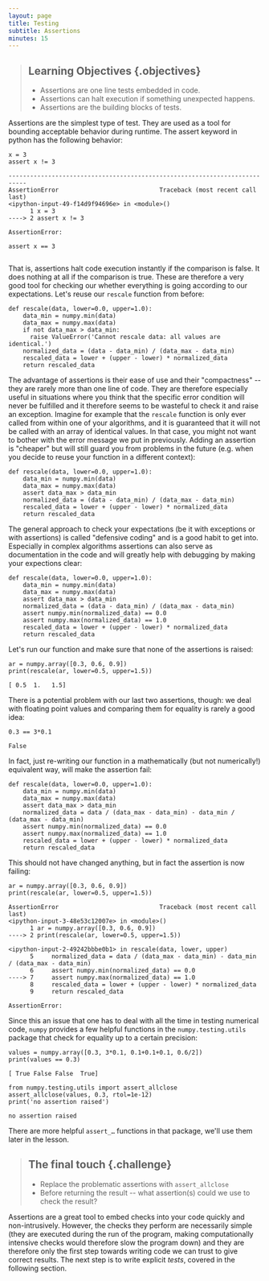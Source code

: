 ```yaml
---
layout: page
title: Testing
subtitle: Assertions
minutes: 15
---
```

> ## Learning Objectives {.objectives}
>
> *   Assertions are one line tests embedded in code.
> *   Assertions can halt execution if something unexpected happens.
> *   Assertions are the building blocks of tests.

Assertions are the simplest type of test. They are used as a tool for bounding
acceptable behavior during runtime. The assert keyword in python has the
following behavior:

~~~ {.python}
x = 3
assert x != 3
~~~
~~~ {.output}
---------------------------------------------------------------------------
AssertionError                            Traceback (most recent call last)
<ipython-input-49-f14d9f94696e> in <module>()
      1 x = 3
----> 2 assert x != 3

AssertionError:
~~~
~~~ {.python}
assert x == 3
~~~
~~~ {.output}

~~~

That is, assertions halt code execution instantly if the comparison is false.
It does nothing at all if the comparison is true. These are therefore a very
good tool for checking our whether everything is going according to our expectations. Let's reuse our `rescale` function from before:

~~~ {.python}
def rescale(data, lower=0.0, upper=1.0):
    data_min = numpy.min(data)
    data_max = numpy.max(data)
    if not data_max > data_min:
      raise ValueError('Cannot rescale data: all values are identical.')
    normalized_data = (data - data_min) / (data_max - data_min)
    rescaled_data = lower + (upper - lower) * normalized_data
    return rescaled_data
~~~

The advantage of assertions is their ease of use and their "compactness" -- they are rarely more than one
line of code. They are therefore especially useful in situations where you think that the specific error condition will never be fulfilled and it therefore seems to be wasteful to check it and raise an exception. Imagine for example that the `rescale` function is only ever called from within one of your algorithms, and it is guaranteed that it will not be called with an array of identical values. In that case, you might not want to bother with the error message we put in previously. Adding an assertion is "cheaper" but will still guard you from problems in the future (e.g. when you decide to reuse your function in a different context):

~~~ {.python}
def rescale(data, lower=0.0, upper=1.0):
    data_min = numpy.min(data)
    data_max = numpy.max(data)
    assert data_max > data_min
    normalized_data = (data - data_min) / (data_max - data_min)
    rescaled_data = lower + (upper - lower) * normalized_data
    return rescaled_data
~~~

The general approach to check your expectations (be it with exceptions or with assertions) is called "defensive coding" and is a good habit to get into. Especially in complex algorithms assertions can also serve as documentation in the code and will greatly help with debugging by making your expections clear:

~~~ {.python}
def rescale(data, lower=0.0, upper=1.0):
    data_min = numpy.min(data)
    data_max = numpy.max(data)
    assert data_max > data_min
    normalized_data = (data - data_min) / (data_max - data_min)
    assert numpy.min(normalized_data) == 0.0
    assert numpy.max(normalized_data) == 1.0
    rescaled_data = lower + (upper - lower) * normalized_data
    return rescaled_data
~~~

Let's run our function and make sure that none of the assertions is raised:

~~~ {.python}
ar = numpy.array([0.3, 0.6, 0.9])
print(rescale(ar, lower=0.5, upper=1.5))
~~~
~~~ {.output}
[ 0.5  1.   1.5]
~~~

There is a potential problem with our last two assertions, though: we deal with floating point values and comparing them for equality is rarely a good idea:

~~~ {.python}
0.3 == 3*0.1
~~~
~~~ {.output}
False
~~~

In fact, just re-writing our function in a mathematically (but not numerically!) equivalent way, will make the assertion fail:

~~~ {.python}
def rescale(data, lower=0.0, upper=1.0):
    data_min = numpy.min(data)
    data_max = numpy.max(data)
    assert data_max > data_min
    normalized_data = data / (data_max - data_min) - data_min / (data_max - data_min)
    assert numpy.min(normalized_data) == 0.0
    assert numpy.max(normalized_data) == 1.0
    rescaled_data = lower + (upper - lower) * normalized_data
    return rescaled_data
~~~

This should not have changed anything, but in fact the assertion is now failing:

~~~ {.python}
ar = numpy.array([0.3, 0.6, 0.9])
print(rescale(ar, lower=0.5, upper=1.5))
~~~
~~~ {.output}
AssertionError                            Traceback (most recent call last)
<ipython-input-3-48e53c12007e> in <module>()
      1 ar = numpy.array([0.3, 0.6, 0.9])
----> 2 print(rescale(ar, lower=0.5, upper=1.5))

<ipython-input-2-49242bbbe0b1> in rescale(data, lower, upper)
      5     normalized_data = data / (data_max - data_min) - data_min / (data_max - data_min)
      6     assert numpy.min(normalized_data) == 0.0
----> 7     assert numpy.max(normalized_data) == 1.0
      8     rescaled_data = lower + (upper - lower) * normalized_data
      9     return rescaled_data

AssertionError:
~~~

Since this an issue that one has to deal with all the time in testing numerical code, `numpy` provides a few helpful functions in the `numpy.testing.utils` package that check for equality up to a certain precision:

~~~ {.python}
values = numpy.array([0.3, 3*0.1, 0.1+0.1+0.1, 0.6/2])
print(values == 0.3)
~~~
~~~ {.output}
[ True False False  True]
~~~
~~~ {.python}
from numpy.testing.utils import assert_allclose
assert_allclose(values, 0.3, rtol=1e-12)
print('no assertion raised')
~~~
~~~ {.output}
no assertion raised
~~~

There are more helpful `assert_…` functions in that package, we'll use them later in the lesson.

> ## The final touch {.challenge}
> * Replace the problematic assertions with `assert_allclose`
> * Before returning the result -- what assertion(s) could we use to check the result?

Assertions are a great tool to embed checks into your code quickly and
non-intrusively. However, the checks they perform are necessarily simple (they
are executed during the run of the program, making computationally intensive
checks would therefore slow the program down) and they are therefore only the
first step towards writing code we can trust to give correct results. The next
step is to write explicit *tests*, covered in the following section. 
